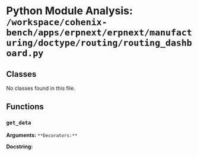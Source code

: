 # Python Module Analysis: `/workspace/cohenix-bench/apps/erpnext/erpnext/manufacturing/doctype/routing/routing_dashboard.py`

## Classes

No classes found in this file.


## Functions

### `get_data`
**Arguments:** ``
**Decorators:** ``

**Docstring:**
```

```

